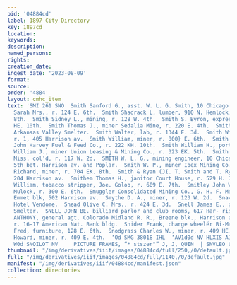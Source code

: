 ```yaml
---
pid: '04884cd'
label: 1897 City Directory
key: 1897cd
location: 
keywords: 
description: 
named_persons: 
rights: 
creation_date: 
ingest_date: '2023-08-09'
format: 
source: 
order: '4884'
layout: cmhc_item
text: 'SMI 261 SNO  Smith Sanford G., asst. W. L. G. Smith, 10 Chicago blk.  Smith
  Sarah Mrs., r. 124 E. 6th.  Smith Shadrack L, lumber, 910 N. Hemlock, r. 228 E.
  8th.  Smith Sidney L., mining, r. 128 W. 4th.  Smith S. Byron, expressman, r. 134
  HE. 10th.  Smith Thomas J., miner Sedalia Mine, r. 220 E. 4th.  Smith Tony, roaster
  Arkansas Valley Smelter.  Smith Walter, lab, r. 1344 E. 3d.  Smith William, lab,
  r. 1, 405 Harrison av.  Smith William, miner, r. 800} E. 6th.  Smith William, teamster
  John Harvey Fuel & Feed Co., r. 222 KH. 10th.  Smith William H., porter Cox & Rochon.  Smith
  William J., miner Union Leasing & Mining Co., r. 323 EK. 5th.  Smith Willie May
  Miss, col’d, r. 117 W. 2d.  SMITH W. L. G., mining engineer, 10 Chicago blk, E.
  5th bet. Harrison av. and Poplar.  Smith W. P., miner Ibex Mining Co.  Smith W.
  Richard, miner, r. 704 EK. 8th.  Smith & Ryan (JI. T. Smith and T. Ryan), grocers,
  204 Harrison av.  Smithem Thomas H., janitor Court House, r. 529 H. 7th.  Smithem
  William, tobacco stripper, Joe. Golob, r. 609 E. 7th.  Smitley John W., driver Peter
  Mulock, r. 300 E. 6th.  Smuggler Consolidated Mining Co., G. H. F. Meyer mgr, 4
  Emmet blk, 502 Harrison av.  Smythe D. A., miner, r. 123 W. 2d.  Snavely Lou, bellboy
  Hotel Vendome.  Snead Olive C. Mrs., r. 424 E. 3d.  Snell James E., painter Bi-Metallic
  Smelter.  SNELL JOHN BE. billiard parlor and club rooms, 617 Har- rison av.  SNEVE
  ANTHONY, general agt. Colorado Midland R. R., Breene blk., Harrison av. cor. 4th,
  r. 16-17 American Nat. Bank bldg.  Snider Frank, charge wheelér Bi-Metallic Smelter.  Snite
  Fred, furniture, 128 E. 6th.  Snodgrass Charles W., miner, r. 409 HE. 4th.  Snodgrass
  Howard, miner, r, 409 E. 4th.  ‘Od SMG 38018 IHL  ‘AV1d0d NV HLXIS AINA  ‘NTS FHL
  W0d SNOILOT NV     PICTURE FRAMES, “* stszer"” J, J, QUIN  | SNVLEO LITIOL '
thumbnail: "/img/derivatives/iiif/images/04884cd/full/250,/0/default.jpg"
full: "/img/derivatives/iiif/images/04884cd/full/1140,/0/default.jpg"
manifest: "/img/derivatives/iiif/04884cd/manifest.json"
collection: directories
---
```

